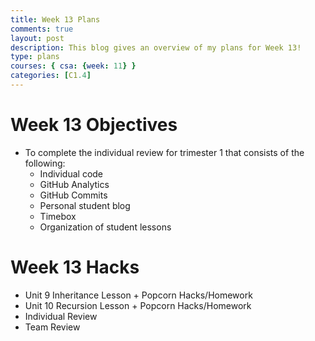 ```yaml
---
title: Week 13 Plans
comments: true
layout: post
description: This blog gives an overview of my plans for Week 13!
type: plans
courses: { csa: {week: 11} }
categories: [C1.4]
---
```


# Week 13 Objectives

- To complete the individual review for trimester 1 that consists of the following:
    - Individual code
    - GitHub Analytics
    - GitHub Commits
    - Personal student blog
    - Timebox
    - Organization of student lessons

# Week 13 Hacks

- Unit 9 Inheritance Lesson + Popcorn Hacks/Homework
- Unit 10 Recursion Lesson + Popcorn Hacks/Homework
- Individual Review
- Team Review
